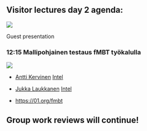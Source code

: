 ## Visitor lectures day 2 agenda:

![](http://d1zlh37f1ep3tj.cloudfront.net/wp/wblob/54592E651337D2/A20/FEC2F/WWXjqIP3kSE86xOZUCSsyQ/presentation.jpg)

Guest presentation 

### 12:15 Mallipohjainen testaus fMBT työkalulla

![](https://media.licdn.com/mpr/mpr/shrink_200_200/p/2/000/09d/041/0f19b65.jpg)

  * [Antti Kervinen](http://fi.linkedin.com/pub/antti-kervinen/3/787/246/en) [Intel](http://www.intel.com/content/www/us/en/jobs/locations/finland/sites.html)
  * [Jukka Laukkanen](http://fi.linkedin.com/in/jukkalaukkanen/en) [Intel](http://www.intel.com/content/www/us/en/jobs/locations/finland/sites.html)
  
  * https://01.org/fmbt



## Group work reviews will continue!

